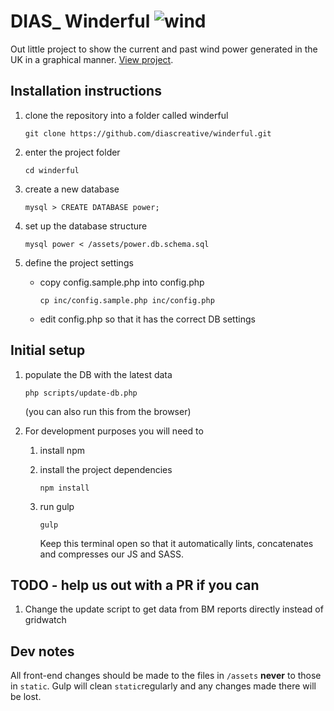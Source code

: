 # DIAS_ Winderful ![wind](http://winderful.diascreative.net/static/img/screenshot.png)

Out little project to show the current and past wind power generated in the UK in a graphical manner.
[View project](http://winderful.diascreative.net).

## Installation instructions
1. clone the repository into a folder called winderful

    `git clone https://github.com/diascreative/winderful.git`

2. enter the project folder

    `cd winderful`

3. create a new database

    `mysql > CREATE DATABASE power;`

4. set up the database structure

    `mysql power < /assets/power.db.schema.sql`

5. define the project settings

    * copy config.sample.php into config.php

      `cp inc/config.sample.php inc/config.php`
    * edit config.php so that it has the correct DB settings

## Initial setup
1. populate the DB with the latest data

    `php scripts/update-db.php`

    (you can also run this from the browser)

2. For  development purposes you will need to
    1. install npm

    2. install the project dependencies

        `npm install`
    3. run gulp

        `gulp`

        Keep this terminal open so that it automatically lints, concatenates and compresses our JS and SASS.

## TODO - help us out with a PR if you can
1. Change the update script to get data from BM reports directly instead of gridwatch


## Dev notes
All front-end changes should be made to the files in `/assets` **never** to those in `static`. Gulp will clean `static`regularly and any changes made there will be lost.
